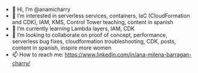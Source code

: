 - 👋 Hi, I’m @anamicharry
- 👀 I’m interested in serverless services, containers, IaC (CloudFormation and CDK), IAM, KMS, Control Tower teaching, content in spanish
- 🌱 I’m currently learning Lambda layers, IAM, CDK
- 💞️ I’m looking to collaborate on proof of concept, performance, serverless bug fixes, cloudformation troubleshooting, CDK, posts, content in spanish, inspire more women
- 📫 How to reach me: https://www.linkedin.com/in/ana-milena-barragan-charry/
<!---
anamicharry/anamicharry is a ✨ special ✨ repository because its `README.md` (this file) appears on your GitHub profile.
You can click the Preview link to take a look at your changes.
--->
